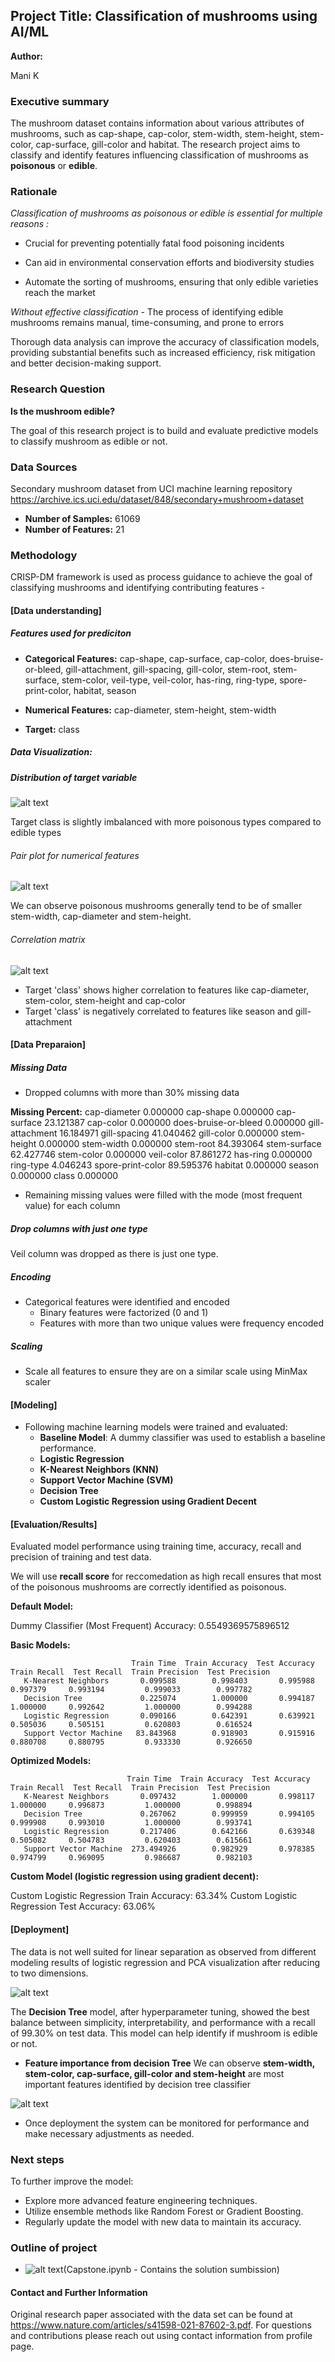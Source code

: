 ## Project Title: Classification of mushrooms using AI/ML

**Author:**

Mani K

### Executive summary
The mushroom dataset contains information about various attributes of mushrooms, such as cap-shape, cap-color, stem-width, stem-height, stem-color, cap-surface, gill-color and habitat. The research project aims to classify and identify features influencing classification of mushrooms as **poisonous** or **edible**.

### Rationale

*Classification of mushrooms as poisonous or edible is essential for multiple reasons :*

   - Crucial for preventing potentially fatal food poisoning incidents

   - Can aid in environmental conservation efforts and biodiversity studies

   - Automate the sorting of mushrooms, ensuring that only edible varieties reach the market

 *Without effective classification*
    - The process of identifying edible mushrooms remains manual, time-consuming, and prone to errors

Thorough data analysis can improve the accuracy of classification models, providing substantial benefits such as increased efficiency, risk 
mitigation and better decision-making support.

### Research Question
**Is the mushroom edible?**

The goal of this research project is to build and evaluate predictive models to classify mushroom as edible or not. 

### Data Sources
Secondary mushroom dataset from UCI machine learning repository https://archive.ics.uci.edu/dataset/848/secondary+mushroom+dataset

* **Number of Samples:** 61069
* **Number of Features:** 21

### Methodology
CRISP-DM framework is used as process guidance to achieve the goal of classifying mushrooms and identifying contributing features -

#### [Data understanding]

##### Features used for prediciton

 * **Categorical Features:** cap-shape, cap-surface, cap-color, does-bruise-or-bleed, gill-attachment, gill-spacing, gill-color, stem-root, stem-surface, stem-color, veil-type, veil-color, has-ring, ring-type, spore-print-color, habitat, season

* **Numerical Features:** cap-diameter, stem-height, stem-width

* **Target:** class

##### Data Visualization:

##### Distribution of target variable

![alt text](images/target.jpg)

Target class is slightly imbalanced with more poisonous types compared to edible types


###### Pair plot for numerical features

![alt text](images/pair.jpg)

We can observe poisonous mushrooms generally tend to be of smaller stem-width, cap-diameter and stem-height.


###### Correlation matrix

![alt text](images/corr.jpg)

- Target 'class' shows higher correlation to features like cap-diameter, stem-color, stem-height and cap-color  
- Target 'class' is negatively correlated to features like season and gill-attachment


#### [Data Preparaion]

##### Missing Data
* Dropped columns with more than 30% missing data

**Missing Percent:**
   cap-diameter             0.000000
   cap-shape                0.000000
   cap-surface             23.121387
   cap-color                0.000000
   does-bruise-or-bleed     0.000000
   gill-attachment         16.184971
   gill-spacing            41.040462
   gill-color               0.000000
   stem-height              0.000000
   stem-width               0.000000
   stem-root               84.393064
   stem-surface            62.427746
   stem-color               0.000000
   veil-color              87.861272
   has-ring                 0.000000
   ring-type                4.046243
   spore-print-color       89.595376
   habitat                  0.000000
   season                   0.000000
   class                    0.000000

* Remaining missing values were filled with the mode (most frequent value) for each column

##### Drop columns with just one type
Veil column was dropped as there is just one type.

##### Encoding
* Categorical features were identified and encoded 
   - Binary features were factorized (0 and 1) 
   - Features with more than two unique values were frequency encoded

##### Scaling
* Scale all features to ensure they are on a similar scale using MinMax scaler


#### [Modeling] 

- Following machine learning models were trained and evaluated:
     - **Baseline Model**: A dummy classifier was used to establish a baseline performance.
     - **Logistic Regression**
     - **K-Nearest Neighbors (KNN)**
     - **Support Vector Machine (SVM)**
     - **Decision Tree**
     - **Custom Logistic Regression using Gradient Decent**


#### [Evaluation/Results]

Evaluated model performance using training time, accuracy, recall and precision of training and test data.

We will use **recall score** for reccomedation as high recall ensures that most of the poisonous mushrooms are correctly identified as poisonous.

**Default Model:**

Dummy Classifier (Most Frequent) Accuracy: 0.5549369575896512

**Basic Models:**

                               Train Time  Train Accuracy  Test Accuracy  Train Recall  Test Recall  Train Precision  Test Precision
       K-Nearest Neighbors       0.099588        0.998403       0.995988      0.997379     0.993194         0.999033        0.997782
       Decision Tree             0.225074        1.000000       0.994187      1.000000     0.992642         1.000000        0.994288
       Logistic Regression       0.090166        0.642391       0.639921      0.505036     0.505151         0.620803        0.616524
       Support Vector Machine   83.843968        0.918903       0.915916      0.880708     0.880795         0.933330        0.926650

**Optimized Models:**

                              Train Time  Train Accuracy  Test Accuracy  Train Recall  Test Recall  Train Precision  Test Precision
       K-Nearest Neighbors       0.097432        1.000000       0.998117      1.000000     0.996873         1.000000        0.998894
       Decision Tree             0.267062        0.999959       0.994105      0.999908     0.993010         1.000000        0.993741
       Logistic Regression       0.217406        0.642166       0.639348      0.505082     0.504783         0.620403        0.615661
       Support Vector Machine  273.494926        0.982929       0.978385      0.974799     0.969095         0.986687        0.982103

**Custom Model (logistic regression using gradient decent):**

Custom Logistic Regression Train Accuracy: 63.34%
Custom Logistic Regression Test Accuracy: 63.06%

#### [Deployment]

The data is not well suited for linear separation as observed from different modeling results of logistic regression and PCA visualization after reducing to two dimensions.

![alt text](images/pca.jpg)

The **Decision Tree** model, after hyperparameter tuning, showed the best balance between simplicity, interpretability, and performance with a recall of 99.30% on test data. This model can help identify if mushroom is edible or not.

- **Feature importance from decision Tree**
We can observe **stem-width, stem-color, cap-surface, gill-color and stem-height** are most important features identified by decision tree classifier

![alt text](images/dt-features.jpg)

* Once deployment the system can be monitored for performance and make necessary adjustments as needed.


### Next steps
To further improve the model:
- Explore more advanced feature engineering techniques.
- Utilize ensemble methods like Random Forest or Gradient Boosting.
- Regularly update the model with new data to maintain its accuracy.

### Outline of project

- ![alt text](Capstone.ipynb)(Capstone.ipynb - Contains the solution sumbission) 


#### Contact and Further Information
Original research paper associated with the data set can be found at https://www.nature.com/articles/s41598-021-87602-3.pdf.
For questions and contributions please reach out using contact information from profile page.
